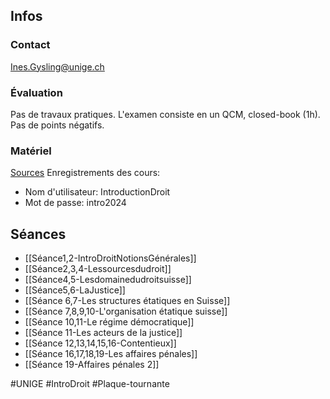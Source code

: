 ## Infos
### Contact
Ines.Gysling@unige.ch
### Évaluation
Pas de travaux pratiques.
L'examen consiste en un QCM, closed-book (1h). Pas de points négatifs.
### Matériel
[Sources](https://fedlex.admin.ch/fr)
Enregistrements des cours:
- Nom d'utilisateur: IntroductionDroit
- Mot de passe: intro2024
## Séances
- [[Séance1,2-IntroDroitNotionsGénérales]]
- [[Séance2,3,4-Lessourcesdudroit]]
- [[Séance4,5-Lesdomainedudroitsuisse]]
- [[Séance5,6-LaJustice]]
- [[Séance 6,7-Les structures étatiques en Suisse]]
- [[Séance 7,8,9,10-L'organisation étatique suisse]]
- [[Séance 10,11-Le régime démocratique]]
- [[Séance 11-Les acteurs de la justice]]
- [[Séance 12,13,14,15,16-Contentieux]]
- [[Séance 16,17,18,19-Les affaires pénales]]
- [[Séance 19-Affaires pénales 2]]

#UNIGE #IntroDroit #Plaque-tournante 